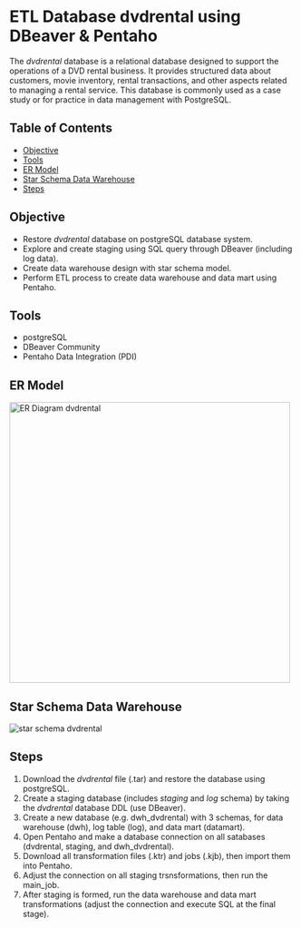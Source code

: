 # ETL Database dvdrental using DBeaver & Pentaho

The *dvdrental* database is a relational database designed to support the operations of a DVD rental business. It provides structured data about customers, movie inventory, rental transactions, and other aspects related to managing a rental service. This database is commonly used as a case study or for practice in data management with PostgreSQL.

## Table of Contents

- [Objective](#objective)
- [Tools](#tools)
- [ER Model](#er-model)
- [Star Schema Data Warehouse](#star-schema-data-warehouse)
- [Steps](#steps)

## Objective

- Restore _dvdrental_ database on postgreSQL database system.
- Explore and create staging using SQL query through DBeaver (including log data).
- Create data warehouse design with star schema model.
- Perform ETL process to create data warehouse and data mart using Pentaho.

## Tools
- postgreSQL
- DBeaver Community
- Pentaho Data Integration (PDI)

## ER Model
<img width="495" alt="ER Diagram dvdrental" src="https://github.com/user-attachments/assets/b35ecb9c-8a35-4377-a925-7680567f2562" />

## Star Schema Data Warehouse
![star schema dvdrental](https://github.com/user-attachments/assets/10c78190-9c35-4811-8dcf-5e7c549c4e8f)

## Steps
1. Download the _dvdrental_ file (.tar) and restore the database using postgreSQL.
2. Create a staging database (includes _staging_ and _log_ schema) by taking the _dvdrental_ database DDL (use DBeaver).
3. Create a new database (e.g. dwh_dvdrental) with 3 schemas, for data warehouse (dwh), log table (log), and data mart (datamart).
4. Open Pentaho and make a database connection on all satabases (dvdrental, staging, and dwh_dvdrental).
5. Download all transformation files (.ktr) and jobs (.kjb), then import them into Pentaho.
6. Adjust the connection on all staging trsnsformations, then run the main_job.
7. After staging is formed, run the data warehouse and data mart transformations (adjust the connection and execute SQL at the final stage).
